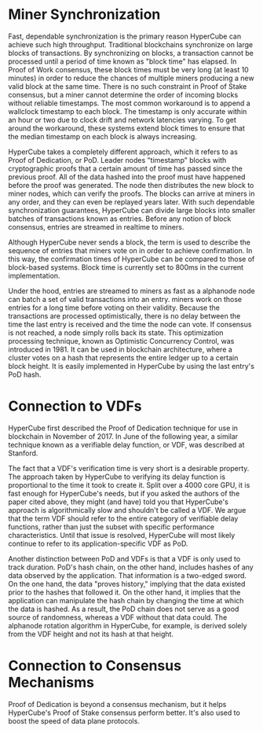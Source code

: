 # Miner Synchronization

Fast, dependable synchronization is the primary reason HyperCube can achieve such high throughput. Traditional blockchains synchronize on large blocks of transactions. By synchronizing on blocks, a transaction cannot be processed until a period of time known as "block time" has elapsed. In Proof of Work consensus, these block times must be very long (at least 10 minutes) in order to reduce the chances of multiple miners producing a new valid block at the same time. There is no such constraint in Proof of Stake consensus, but a miner cannot determine the order of incoming blocks without reliable timestamps. The most common workaround is to append a wallclock timestamp to each block. The timestamp is only accurate within an hour or two due to clock drift and network latencies varying. To get around the workaround, these systems extend block times to ensure that the median timestamp on each block is always increasing.

HyperCube takes a completely different approach, which it refers to as Proof of Dedication, or PoD. Leader nodes "timestamp" blocks with cryptographic proofs that a certain amount of time has passed since the previous proof. All of the data hashed into the proof must have happened before the proof was generated. The node then distributes the new block to miner nodes, which can verify the proofs. The blocks can arrive at miners in any order, and they can even be replayed years later. With such dependable synchronization guarantees, HyperCube can divide large blocks into smaller batches of transactions known as entries. Before any notion of block consensus, entries are streamed in realtime to miners.

Although HyperCube never sends a block, the term is used to describe the sequence of entries that miners vote on in order to achieve confirmation. In this way, the confirmation times of HyperCube can be compared to those of block-based systems. Block time is currently set to 800ms in the current implementation.

Under the hood, entries are streamed to miners as fast as a alphanode node can batch a set of valid transactions into an entry. miners work on those entries for a long time before voting on their validity. Because the transactions are processed optimistically, there is no delay between the time the last entry is received and the time the node can vote. If consensus is not reached, a node simply rolls back its state. This optimization processing technique, known as Optimistic Concurrency Control, was introduced in 1981. It can be used in blockchain architecture, where a cluster votes on a hash that represents the entire ledger up to a certain block height. It is easily implemented in HyperCube by using the last entry's PoD hash.

# Connection to VDFs

HyperCube first described the Proof of Dedication technique for use in blockchain in November of 2017. In June of the following year, a similar technique known as a verifiable delay function, or VDF, was described at Stanford.

The fact that a VDF's verification time is very short is a desirable property. The approach taken by HyperCube to verifying its delay function is proportional to the time it took to create it. Split over a 4000 core GPU, it is fast enough for HyperCube's needs, but if you asked the authors of the paper cited above, they might (and have) told you that HyperCube's approach is algorithmically slow and shouldn't be called a VDF. We argue that the term VDF should refer to the entire category of verifiable delay functions, rather than just the subset with specific performance characteristics. Until that issue is resolved, HyperCube will most likely continue to refer to its application-specific VDF as PoD.

Another distinction between PoD and VDFs is that a VDF is only used to track duration. PoD's hash chain, on the other hand, includes hashes of any data observed by the application. That information is a two-edged sword. On the one hand, the data "proves history," implying that the data existed prior to the hashes that followed it. On the other hand, it implies that the application can manipulate the hash chain by changing the time at which the data is hashed. As a result, the PoD chain does not serve as a good source of randomness, whereas a VDF without that data could. The alphanode rotation algorithm in HyperCube, for example, is derived solely from the VDF height and not its hash at that height.

# Connection to Consensus Mechanisms

Proof of Dedication is beyond a consensus mechanism, but it helps HyperCube's Proof of Stake consensus perform better. It's also used to boost the speed of data plane protocols.